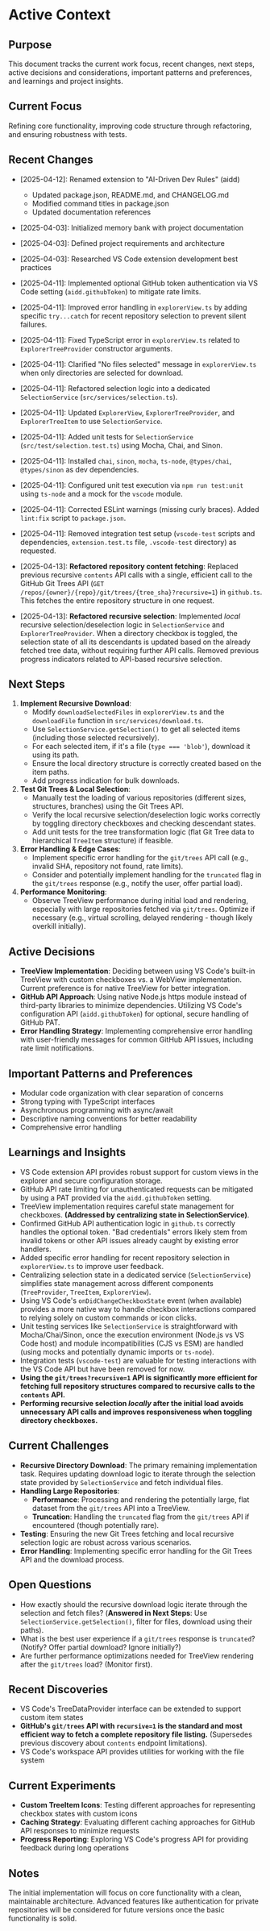 # Active Context

## Purpose

This document tracks the current work focus, recent changes, next steps, active decisions and considerations, important patterns and preferences, and learnings and project insights.

## Current Focus

Refining core functionality, improving code structure through refactoring, and ensuring robustness with tests.

## Recent Changes

- [2025-04-12]: Renamed extension to "AI-Driven Dev Rules" (aidd)
  - Updated package.json, README.md, and CHANGELOG.md
  - Modified command titles in package.json
  - Updated documentation references

- [2025-04-03]: Initialized memory bank with project documentation
- [2025-04-03]: Defined project requirements and architecture
- [2025-04-03]: Researched VS Code extension development best practices
- [2025-04-11]: Implemented optional GitHub token authentication via VS Code setting (`aidd.githubToken`) to mitigate rate limits.
- [2025-04-11]: Improved error handling in `explorerView.ts` by adding specific `try...catch` for recent repository selection to prevent silent failures.
- [2025-04-11]: Fixed TypeScript error in `explorerView.ts` related to `ExplorerTreeProvider` constructor arguments.
- [2025-04-11]: Clarified "No files selected" message in `explorerView.ts` when only directories are selected for download.
- [2025-04-11]: Refactored selection logic into a dedicated `SelectionService` (`src/services/selection.ts`).
- [2025-04-11]: Updated `ExplorerView`, `ExplorerTreeProvider`, and `ExplorerTreeItem` to use `SelectionService`.
- [2025-04-11]: Added unit tests for `SelectionService` (`src/test/selection.test.ts`) using Mocha, Chai, and Sinon.
- [2025-04-11]: Installed `chai`, `sinon`, `mocha`, `ts-node`, `@types/chai`, `@types/sinon` as dev dependencies.
- [2025-04-11]: Configured unit test execution via `npm run test:unit` using `ts-node` and a mock for the `vscode` module.
- [2025-04-11]: Corrected ESLint warnings (missing curly braces). Added `lint:fix` script to `package.json`.
- [2025-04-11]: Removed integration test setup (`vscode-test` scripts and dependencies, `extension.test.ts` file, `.vscode-test` directory) as requested.
- [2025-04-13]: **Refactored repository content fetching**: Replaced previous recursive `contents` API calls with a single, efficient call to the GitHub Git Trees API (`GET /repos/{owner}/{repo}/git/trees/{tree_sha}?recursive=1`) in `github.ts`. This fetches the entire repository structure in one request.
- [2025-04-13]: **Refactored recursive selection**: Implemented *local* recursive selection/deselection logic in `SelectionService` and `ExplorerTreeProvider`. When a directory checkbox is toggled, the selection state of all its descendants is updated based on the already fetched tree data, without requiring further API calls. Removed previous progress indicators related to API-based recursive selection.

## Next Steps

1.  **Implement Recursive Download**:
    *   Modify `downloadSelectedFiles` in `explorerView.ts` and the `downloadFile` function in `src/services/download.ts`.
    *   Use `SelectionService.getSelection()` to get all selected items (including those selected recursively).
    *   For each selected item, if it's a file (`type === 'blob'`), download it using its path.
    *   Ensure the local directory structure is correctly created based on the item paths.
    *   Add progress indication for bulk downloads.
2.  **Test Git Trees & Local Selection**:
    *   Manually test the loading of various repositories (different sizes, structures, branches) using the Git Trees API.
    *   Verify the local recursive selection/deselection logic works correctly by toggling directory checkboxes and checking descendant states.
    *   Add unit tests for the tree transformation logic (flat Git Tree data to hierarchical `TreeItem` structure) if feasible.
3.  **Error Handling & Edge Cases**:
    *   Implement specific error handling for the `git/trees` API call (e.g., invalid SHA, repository not found, rate limits).
    *   Consider and potentially implement handling for the `truncated` flag in the `git/trees` response (e.g., notify the user, offer partial load).
4.  **Performance Monitoring**:
    *   Observe TreeView performance during initial load and rendering, especially with large repositories fetched via `git/trees`. Optimize if necessary (e.g., virtual scrolling, delayed rendering - though likely overkill initially).

## Active Decisions

- **TreeView Implementation**: Deciding between using VS Code's built-in TreeView with custom checkboxes vs. a WebView implementation. Current preference is for native TreeView for better integration.
- **GitHub API Approach**: Using native Node.js https module instead of third-party libraries to minimize dependencies. Utilizing VS Code's configuration API (`aidd.githubToken`) for optional, secure handling of GitHub PAT.
- **Error Handling Strategy**: Implementing comprehensive error handling with user-friendly messages for common GitHub API issues, including rate limit notifications.

## Important Patterns and Preferences

- Modular code organization with clear separation of concerns
- Strong typing with TypeScript interfaces
- Asynchronous programming with async/await
- Descriptive naming conventions for better readability
- Comprehensive error handling

## Learnings and Insights

- VS Code extension API provides robust support for custom views in the explorer and secure configuration storage.
- GitHub API rate limiting for unauthenticated requests can be mitigated by using a PAT provided via the `aidd.githubToken` setting.
- TreeView implementation requires careful state management for checkboxes. **(Addressed by centralizing state in SelectionService)**.
- Confirmed GitHub API authentication logic in `github.ts` correctly handles the optional token. "Bad credentials" errors likely stem from invalid tokens or other API issues already caught by existing error handlers.
- Added specific error handling for recent repository selection in `explorerView.ts` to improve user feedback.
- Centralizing selection state in a dedicated service (`SelectionService`) simplifies state management across different components (`TreeProvider`, `TreeItem`, `ExplorerView`).
- Using VS Code's `onDidChangeCheckboxState` event (when available) provides a more native way to handle checkbox interactions compared to relying solely on custom commands or icon clicks.
- Unit testing services like `SelectionService` is straightforward with Mocha/Chai/Sinon, once the execution environment (Node.js vs VS Code host) and module incompatibilities (CJS vs ESM) are handled (using mocks and potentially dynamic imports or `ts-node`).
- Integration tests (`vscode-test`) are valuable for testing interactions with the VS Code API but have been removed for now.
- **Using the `git/trees?recursive=1` API is significantly more efficient for fetching full repository structures compared to recursive calls to the `contents` API.**
- **Performing recursive selection *locally* after the initial load avoids unnecessary API calls and improves responsiveness when toggling directory checkboxes.**

## Current Challenges

- **Recursive Directory Download**: The primary remaining implementation task. Requires updating download logic to iterate through the selection state provided by `SelectionService` and fetch individual files.
- **Handling Large Repositories**:
    - **Performance**: Processing and rendering the potentially large, flat dataset from the `git/trees` API into a TreeView.
    - **Truncation**: Handling the `truncated` flag from the `git/trees` API if encountered (though potentially rare).
- **Testing**: Ensuring the new Git Trees fetching and local recursive selection logic are robust across various scenarios.
- **Error Handling**: Implementing specific error handling for the Git Trees API and the download process.

## Open Questions

- How exactly should the recursive download logic iterate through the selection and fetch files? (**Answered in Next Steps**: Use `SelectionService.getSelection()`, filter for files, download using their paths).
- What is the best user experience if a `git/trees` response is `truncated`? (Notify? Offer partial download? Ignore initially?)
- Are further performance optimizations needed for TreeView rendering after the `git/trees` load? (Monitor first).

## Recent Discoveries

- VS Code's TreeDataProvider interface can be extended to support custom item states
- **GitHub's `git/trees` API with `recursive=1` is the standard and most efficient way to fetch a complete repository file listing.** (Supersedes previous discovery about `contents` endpoint limitations).
- VS Code's workspace API provides utilities for working with the file system

## Current Experiments

- **Custom TreeItem Icons**: Testing different approaches for representing checkbox states with custom icons
- **Caching Strategy**: Evaluating different caching approaches for GitHub API responses to minimize requests
- **Progress Reporting**: Exploring VS Code's progress API for providing feedback during long operations

## Notes

The initial implementation will focus on core functionality with a clean, maintainable architecture. Advanced features like authentication for private repositories will be considered for future versions once the basic functionality is solid.

